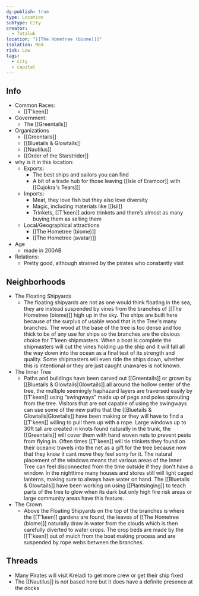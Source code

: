 ```yaml
---
dg-publish: true
type: Location
subType: City
creator:
  - Tataluk
location: "[[The Hometree (biome)]]"
isolation: Med
risk: Low
tags:
  - city
  - capital
---
```

## Info
- Common Races:
	- [[T'keen]]
- Government:
	- The [[Greentails]] 
- Organizations
	- [[Greentails]]
	- [[Bluetails & Glowtails]]
	- [[Nautilus]]
	- [[Order of the Starstrider]]
- why is it in this location:
	- Exports:
		- The best ships and sailors you can find
		- A bit of a trade hub for those leaving [[Isle of Eramoor]] with [[Cujokra's Tears]]]
	- Imports:
		-  Meat, they love fish but they also love diversity 
		- Magic, including materials like [[Isil]] 
		- Trinkets, [[T'keen]] adore trinkets and there’s almost as many buying them as selling them
	- Local/Geographical attractions
		- [[The Hometree (biome)]]
		- [[The Hometree (avatar)]]
- Age
	-  made in 200AB
- Relations:
	- Pretty good, although strained by the pirates who constantly visit
## Neighborhoods
- The Floating Shipyards
	- The floating shipyards are not as one would think floating in the sea, they are instead suspended by vines from the branches of [[The Hometree (biome)]] high up in the sky. The ships are built here because of the surplus of usable wood that is the Tree's many branches. The wood at the base of the tree is too dense and too thick to be of any use for ships so the branches are the obvious choice for T'keen shipmasters. When a boat is complete the shipmasters will cut the vines holding up the ship and it will fall all the way down into the ocean as a final test of its strength and quality. Some shipmasters will even ride the ships down, whether this is intentional or they are just caught unawares is not known.
- The Inner Tree
	- Paths and buildings have been carved out [[Greentails]] or grown by [[Bluetails & Glowtails|Glowtails]] all around the hollow center of the tree, the multiple seemingly haphazard layers are traversed easily by [[T'keen]] using “swingways” made up of pegs and poles sprouting from the tree. Visitors that are not capable of using the swingways can use some of the new paths that the [[Bluetails & Glowtails|Glowtails]] have been making or they will have to find a [[T'keen]] willing to pull them up with a rope. Large windows up to 30ft tall are created in knots found naturally in the trunk, the [[Greentails]] will cover them with hand woven nets to prevent pests from flying in. Often times [[T'keen]] will tie trinkets they found on their oceanic travels into the net as a gift for the tree because now that they know it cant move they feel sorry for it. The natural placement of the windows means that various areas of the Inner Tree can feel disconnected from the time outside if they don't have a window. In the nighttime many houses and stores still will light caged lanterns, making sure to always have water on hand. The [[Bluetails & Glowtails]] have been working on using [[Plantsinging]] to teach parts of the tree to glow when its dark but only high fire risk areas or large community areas have this feature.
- The Crown
	- Above the Floating Shipyards on the top of the branches is where the [[T'keen]] gardens are found, the leaves of [[The Hometree (biome)]] naturally draw in water from the clouds which is then carefully diverted to water crops. The crop beds are made by the [[T'keen]] out of mulch from the boat making process and are suspended by rope webs between the branches.
## Threads
- Many Pirates will visit Kreladi to get more crew or get their ship fixed
- The [[Nautilus]] is not based here but it does have a definite presence at the docks